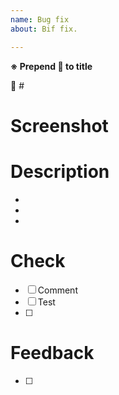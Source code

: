 ```yaml
---
name: Bug fix
about: Bif fix.

---
```

**※ Prepend :bug: to title**

:link: #

# Screenshot


# Description
-
-
-


# Check

- [ ] Comment
- [ ] Test
- [ ] 

# Feedback
- [ ]

